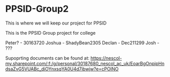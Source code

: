# PPSID-Group2
This is where we will keep our project for PPSID


This is the PPSID Group project for college

Peter? - 30163720
Joshua - ShadyBean2305
Declan - Dec211299
Josh - ???


Supoprting documents can be found at: https://nescol-my.sharepoint.com/:f:/g/personal/30187680_nescol_ac_uk/EoarBgOnpipHndsaZvG5VUABc_diOYnxsqYA0U4d7ibwjw?e=cPOINO
